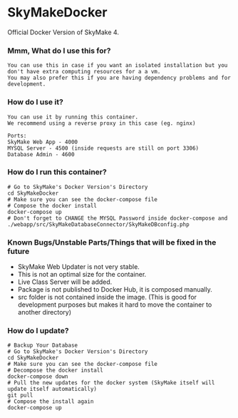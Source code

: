 # SkyMakeDocker
 Official Docker Version of SkyMake 4.

### Mmm, What do I use this for?

```
You can use this in case if you want an isolated installation but you don't have extra computing resources for a a vm.
You may also prefer this if you are having dependency problems and for development.
```

### How do I use it?

```
You can use it by running this container.
We recommend using a reverse proxy in this case (eg. nginx)

Ports:
SkyMake Web App - 4000
MYSQL Server - 4500 (inside requests are still on port 3306)
Database Admin - 4600
```



### How do I run this container?

```shell
# Go to SkyMake's Docker Version's Directory
cd SkyMakeDocker
# Make sure you can see the docker-compose file
# Compose the docker install
docker-compose up
# Don't forget to CHANGE the MYSQL Password inside docker-compose and ./webapp/src/SkyMakeDatabaseConnector/SkyMakeDBconfig.php
```

### Known Bugs/Unstable Parts/Things that will be fixed in the future

- SkyMake Web Updater is not very stable.
- This is not an optimal size for the container. 
- Live Class Server will be added.
- Package is not published to Docker Hub, it is composed manually.
- src folder is not contained inside the image. (This is good for development purposes but makes it hard to move the container to another directory)

### How do I update?

```shell
# Backup Your Database
# Go to SkyMake's Docker Version's Directory
cd SkyMakeDocker
# Make sure you can see the docker-compose file
# Decompose the docker install
docker-compose down
# Pull the new updates for the docker system (SkyMake itself will update itself automatically)
git pull
# Compose the install again
docker-compose up
```

